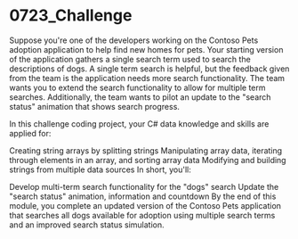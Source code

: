 # 0723_Challenge

Suppose you're one of the developers working on the Contoso Pets adoption application to help find new homes for pets. Your starting version of the application gathers a single search term used to search the descriptions of dogs. A single term search is helpful, but the feedback given from the team is the application needs more search functionality. The team wants you to extend the search functionality to allow for multiple term searches. Additionally, the team wants to pilot an update to the "search status" animation that shows search progress.

In this challenge coding project, your C# data knowledge and skills are applied for:

Creating string arrays by splitting strings
Manipulating array data, iterating through elements in an array, and sorting array data
Modifying and building strings from multiple data sources
In short, you'll:

Develop multi-term search functionality for the "dogs" search
Update the "search status" animation, information and countdown
By the end of this module, you complete an updated version of the Contoso Pets application that searches all dogs available for adoption using multiple search terms and an improved search status simulation.